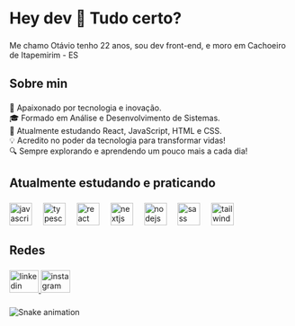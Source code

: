 <h1 align="left">Hey dev 👋 Tudo certo?</h1>

###

<p align="left">Me chamo Otávio tenho 22 anos, sou dev front-end, e moro em Cachoeiro de Itapemirim - ES</p>

###

<h2 align="left">Sobre min</h2>

###

<p align="left">👋 Apaixonado por tecnologia e inovação.  <br>🎓 Formado em Análise e Desenvolvimento de Sistemas.  <br>🚀 Atualmente estudando React, JavaScript, HTML e CSS.<br>💡 Acredito no poder da tecnologia para transformar vidas!  <br>🔍 Sempre explorando e aprendendo um pouco mais a cada dia!</p>

###

<h2 align="left">Atualmente estudando e praticando</h2>

###

<div align="left">
  <img src="https://cdn.jsdelivr.net/gh/devicons/devicon/icons/javascript/javascript-original.svg" height="40" alt="javascript logo"  />
  <img width="12" />
  <img src="https://cdn.jsdelivr.net/gh/devicons/devicon/icons/typescript/typescript-original.svg" height="40" alt="typescript logo"  />
  <img width="12" />
  <img src="https://cdn.jsdelivr.net/gh/devicons/devicon/icons/react/react-original.svg" height="40" alt="react logo"  />
  <img width="12" />
  <img src="https://cdn.jsdelivr.net/gh/devicons/devicon/icons/nextjs/nextjs-original.svg" height="40" alt="nextjs logo"  />
  <img width="12" />
  <img src="https://cdn.jsdelivr.net/gh/devicons/devicon/icons/nodejs/nodejs-original.svg" height="40" alt="nodejs logo"  />
  <img width="12" />
  <img src="https://cdn.jsdelivr.net/gh/devicons/devicon/icons/sass/sass-original.svg" height="40" alt="sass logo"  />
  <img width="12" />
  <img src="https://cdn.jsdelivr.net/gh/devicons/devicon/icons/tailwindcss/tailwindcss-original-wordmark.svg" height="40" alt="tailwindcss logo"  />
</div>

###

<h2 align="left">Redes</h2>

###

<div align="left">
  <a href="https://www.linkedin.com/in/otavio-monteiro-barra/" target="_blank">
    <img src="https://raw.githubusercontent.com/maurodesouza/profile-readme-generator/master/src/assets/icons/social/linkedin/default.svg" width="52" height="40" alt="linkedin logo"  />
  </a>
  <a href="https://www.instagram.com/otavio.code/" target="_blank">
    <img src="https://raw.githubusercontent.com/maurodesouza/profile-readme-generator/master/src/assets/icons/social/instagram/default.svg" width="52" height="40" alt="instagram logo"  />
  </a>
</div>

###

<img src="https://raw.githubusercontent.com/Otavio-MBarra/Otavio-MBarra/output/snake.svg" alt="Snake animation" />

###
